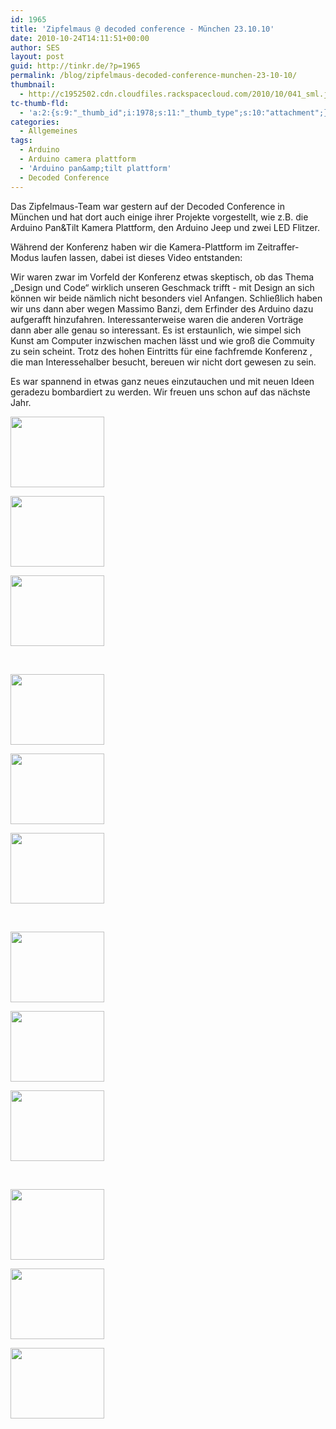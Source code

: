 ```yaml
---
id: 1965
title: 'Zipfelmaus @ decoded conference - München 23.10.10'
date: 2010-10-24T14:11:51+00:00
author: SES
layout: post
guid: http://tinkr.de/?p=1965
permalink: /blog/zipfelmaus-decoded-conference-munchen-23-10-10/
thumbnail:
  - http://c1952502.cdn.cloudfiles.rackspacecloud.com/2010/10/041_sml.jpg
tc-thumb-fld:
  - 'a:2:{s:9:"_thumb_id";i:1978;s:11:"_thumb_type";s:10:"attachment";}'
categories:
  - Allgemeines
tags:
  - Arduino
  - Arduino camera plattform
  - 'Arduino pan&amp;tilt plattform'
  - Decoded Conference
---
```

Das Zipfelmaus-Team war gestern auf der Decoded Conference in München und hat dort auch einige ihrer Projekte vorgestellt, wie z.B. die Arduino Pan&Tilt Kamera Plattform, den Arduino Jeep und zwei LED Flitzer.

Während der Konferenz haben wir die Kamera-Plattform im Zeitraffer-Modus laufen lassen, dabei ist dieses Video entstanden:



Wir waren zwar im Vorfeld der Konferenz etwas skeptisch, ob das Thema &#8222;Design und Code&#8220; wirklich unseren Geschmack trifft - mit Design an sich können wir beide nämlich nicht besonders viel Anfangen. Schließlich haben wir uns dann aber wegen Massimo Banzi, dem Erfinder des Arduino dazu aufgerafft hinzufahren. Interessanterweise waren die anderen Vorträge dann aber alle genau so interessant. Es ist erstaunlich, wie simpel sich Kunst am Computer inzwischen machen lässt und wie groß die Commuity zu sein scheint.
Trotz des hohen Eintritts für eine fachfremde Konferenz , die man Interessehalber besucht, bereuen wir nicht dort gewesen zu sein.

Es war spannend in etwas ganz neues einzutauchen und mit neuen Ideen geradezu bombardiert zu werden. Wir freuen uns schon auf das nächste Jahr.

<div id='gallery-3' class='gallery galleryid-1965 gallery-columns-3 gallery-size-thumbnail'>
  <dl class='gallery-item'>
    <dt class='gallery-icon landscape'>
      <a href='http://tinkr.de/blog/zipfelmaus-decoded-conference-munchen-23-10-10/attachment/009/'><img width="150" height="113" src="http://tinkrde.test.mug.im/wp-content/uploads/sites/7/2010/10/009.jpg" class="attachment-thumbnail size-thumbnail" alt="" loading="lazy" /></a>
    </dt>
  </dl>

  <dl class='gallery-item'>
    <dt class='gallery-icon landscape'>
      <a href='http://tinkr.de/blog/zipfelmaus-decoded-conference-munchen-23-10-10/attachment/012/'><img width="150" height="113" src="http://tinkrde.test.mug.im/wp-content/uploads/sites/7/2010/10/012.jpg" class="attachment-thumbnail size-thumbnail" alt="" loading="lazy" /></a>
    </dt>
  </dl>

  <dl class='gallery-item'>
    <dt class='gallery-icon landscape'>
      <a href='http://tinkr.de/blog/zipfelmaus-decoded-conference-munchen-23-10-10/attachment/013/'><img width="150" height="113" src="http://tinkrde.test.mug.im/wp-content/uploads/sites/7/2010/10/013.jpg" class="attachment-thumbnail size-thumbnail" alt="" loading="lazy" /></a>
    </dt>
  </dl>

  <br style="clear: both" />

  <dl class='gallery-item'>
    <dt class='gallery-icon landscape'>
      <a href='http://tinkr.de/blog/zipfelmaus-decoded-conference-munchen-23-10-10/attachment/023/'><img width="150" height="113" src="http://tinkrde.test.mug.im/wp-content/uploads/sites/7/2010/10/023.jpg" class="attachment-thumbnail size-thumbnail" alt="" loading="lazy" /></a>
    </dt>
  </dl>

  <dl class='gallery-item'>
    <dt class='gallery-icon landscape'>
      <a href='http://tinkr.de/blog/zipfelmaus-decoded-conference-munchen-23-10-10/attachment/028/'><img width="150" height="113" src="http://tinkrde.test.mug.im/wp-content/uploads/sites/7/2010/10/028.jpg" class="attachment-thumbnail size-thumbnail" alt="" loading="lazy" /></a>
    </dt>
  </dl>

  <dl class='gallery-item'>
    <dt class='gallery-icon landscape'>
      <a href='http://tinkr.de/blog/zipfelmaus-decoded-conference-munchen-23-10-10/attachment/029/'><img width="150" height="113" src="http://tinkrde.test.mug.im/wp-content/uploads/sites/7/2010/10/029.jpg" class="attachment-thumbnail size-thumbnail" alt="" loading="lazy" /></a>
    </dt>
  </dl>

  <br style="clear: both" />

  <dl class='gallery-item'>
    <dt class='gallery-icon landscape'>
      <a href='http://tinkr.de/blog/zipfelmaus-decoded-conference-munchen-23-10-10/attachment/031/'><img width="150" height="113" src="http://tinkrde.test.mug.im/wp-content/uploads/sites/7/2010/10/031.jpg" class="attachment-thumbnail size-thumbnail" alt="" loading="lazy" /></a>
    </dt>
  </dl>

  <dl class='gallery-item'>
    <dt class='gallery-icon landscape'>
      <a href='http://tinkr.de/blog/zipfelmaus-decoded-conference-munchen-23-10-10/attachment/033/'><img width="150" height="113" src="http://tinkrde.test.mug.im/wp-content/uploads/sites/7/2010/10/033.jpg" class="attachment-thumbnail size-thumbnail" alt="" loading="lazy" /></a>
    </dt>
  </dl>

  <dl class='gallery-item'>
    <dt class='gallery-icon landscape'>
      <a href='http://tinkr.de/blog/zipfelmaus-decoded-conference-munchen-23-10-10/attachment/035/'><img width="150" height="113" src="http://tinkrde.test.mug.im/wp-content/uploads/sites/7/2010/10/035.jpg" class="attachment-thumbnail size-thumbnail" alt="" loading="lazy" /></a>
    </dt>
  </dl>

  <br style="clear: both" />

  <dl class='gallery-item'>
    <dt class='gallery-icon landscape'>
      <a href='http://tinkr.de/blog/zipfelmaus-decoded-conference-munchen-23-10-10/attachment/036/'><img width="150" height="113" src="http://tinkrde.test.mug.im/wp-content/uploads/sites/7/2010/10/036.jpg" class="attachment-thumbnail size-thumbnail" alt="" loading="lazy" /></a>
    </dt>
  </dl>

  <dl class='gallery-item'>
    <dt class='gallery-icon landscape'>
      <a href='http://tinkr.de/blog/zipfelmaus-decoded-conference-munchen-23-10-10/attachment/038/'><img width="150" height="113" src="http://tinkrde.test.mug.im/wp-content/uploads/sites/7/2010/10/038.jpg" class="attachment-thumbnail size-thumbnail" alt="" loading="lazy" /></a>
    </dt>
  </dl>

  <dl class='gallery-item'>
    <dt class='gallery-icon landscape'>
      <a href='http://tinkr.de/blog/zipfelmaus-decoded-conference-munchen-23-10-10/041_sml/'><img width="150" height="113" src="http://tinkrde.test.mug.im/wp-content/uploads/sites/7/2010/10/041_sml.jpg" class="attachment-thumbnail size-thumbnail" alt="" loading="lazy" /></a>
    </dt>
  </dl>

  <br style="clear: both" />
</div>
